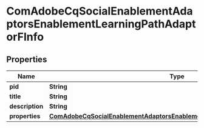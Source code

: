 
# ComAdobeCqSocialEnablementAdaptorsEnablementLearningPathAdaptorFInfo

## Properties
Name | Type | Description | Notes
------------ | ------------- | ------------- | -------------
**pid** | **String** |  |  [optional]
**title** | **String** |  |  [optional]
**description** | **String** |  |  [optional]
**properties** | [**ComAdobeCqSocialEnablementAdaptorsEnablementLearningPathAdaptorFProperties**](ComAdobeCqSocialEnablementAdaptorsEnablementLearningPathAdaptorFProperties.md) |  |  [optional]



